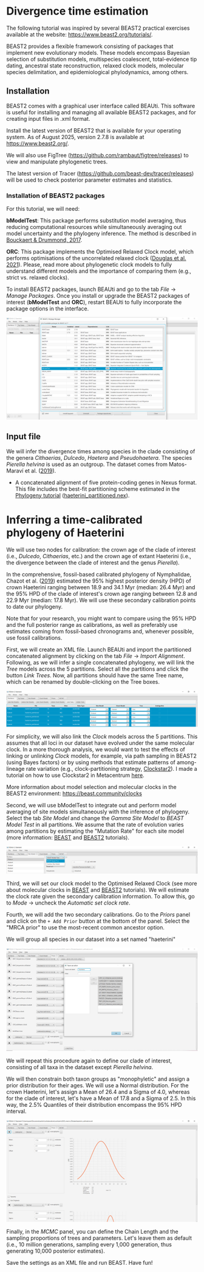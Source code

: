 # Divergence time estimation

The following tutorial was inspired by several BEAST2 practical exercises available at the website: https://www.beast2.org/tutorials/.

BEAST2 provides a flexible framework consisting of packages that implement new evolutionary models. These models encompass Bayesian selection of substitution models, multispecies coalescent, total-evidence tip dating, ancestral state reconstruction, relaxed clock models, molecular species delimitation, and epidemiological phylodynamics, among others.

## Installation

BEAST2 comes with a graphical user interface called BEAUti. This software is useful for installing and managing all available BEAST2 packages, and for creating input files in .xml format.

Install the latest version of BEAST2 that is available for your operating system. As of August 2025, version 2.7.8 is available at https://www.beast2.org/. 

We will also use FigTree (https://github.com/rambaut/figtree/releases) to view and manipulate phylogenetic trees.

The latest version of Tracer (https://github.com/beast-dev/tracer/releases) will be used to check posterior parameter estimates and statistics.

### Installation of BEAST2 packages

For this tutorial, we will need:

**bModelTest**: This package performs substitution model averaging, thus reducing computational resources while simultaneously averaging out model uncertainty and the phylogeny inference. The method is described in [Bouckaert & Drummond, 2017](https://doi.org/10.1186/s12862-017-0890-6).

**ORC**: This package implements the Optimised Relaxed Clock model, which performs optimisations of the uncorrelated relaxed clock ([Douglas et al. 2021](https://doi.org/10.1371/journal.pcbi.1008322)). Please, read more about phylogenetic clock models to fully understand different models and the importance of comparing them (e.g., strict vs. relaxed clocks).

To install BEAST2 packages, launch BEAUti and go to the tab *File* -> *Manage Packages*. Once you install or upgrade the BEAST2 packages of interest (**bModelTest** and **ORC**), restart BEAUti to fully incorporate the package options in the interface.

![BEAUti Package Manager](https://github.com/pavelm14/lab_miscellaneous/blob/main/molecular_clock/BEAUti_PackageManager.png)

## Input file

We will infer the divergence times among species in the clade consisting of the genera *Cithaerias*, *Dulcedo*, *Haetera* and *Pseudohaetera*. The species *Pierella helvina* is used as an outgroup. The dataset comes from Matos-Maraví et al. ([2019](https://doi.org/10.1111/syen.12352)).

- A concatenated alignment of five protein-coding genes in Nexus format. This file includes the best-fit partitioning scheme estimated in the [Phylogeny tutorial](https://github.com/pavelm14/lab_miscellaneous/tree/main/phylogeny) ([haeterini_partitioned.nex](https://github.com/pavelm14/lab_miscellaneous/blob/main/molecular_clock/haeterini_partitioned.nex)).

# Inferring a time-calibrated phylogeny of Haeterini

We will use two nodes for calibration: the crown age of the clade of interest (i.e., *Dulcedo*, *Cithaerias*, etc.) and the crown age of extant Haeterini (i.e., the divergence between the clade of interest and the genus *Pierella*).

In the comprehensive, fossil-based calibrated phylogeny of Nymphalidae, Chazot et al. ([2019](https://doi.org/10.1093/sysbio/syz002)) estimated the 95% highest posterior density (HPD) of crown Haeterini ranging between 18.9 and 34.1 Myr (median: 26.4 Myr) and the 95% HPD of the clade of interest's crown age ranging between 12.8 and 22.9 Myr (median: 17.8 Myr). We will use these secondary calibration points to date our phylogeny.

Note that for your research, you might want to compare using the 95% HPD and the full posterior range as calibrations, as well as preferably use estimates coming from fossil-based chronograms and, whenever possible, use fossil calibrations.

First, we will create an XML file. Launch BEAUti and import the partitioned concatenated alignment by clicking on the tab *File* -> *Import Alignment*. Following, as we will infer a single concatenated phylogeny, we will link the *Tree* models across the 5 partitions. Select all the partitions and click the button *Link Trees*. Now, all partitions should have the same Tree name, which can be renamed by double-clicking on the Tree boxes.

![BEAUti Link Trees](https://github.com/pavelm14/lab_miscellaneous/blob/main/molecular_clock/BEAUti_LinkTrees.png)

For simplicity, we will also link the *Clock* models across the 5 partitions. This assumes that all loci in our dataset have evolved under the same molecular clock. In a more thorough analysis, we would want to test the effects of linking or unlinking *Clock* models, for example, via path sampling in BEAST2 (using Bayes factors) or by using methods that estimate patterns of among-lineage rate variation (e.g., clock-partitioning strategy, [Clockstar2](https://github.com/sebastianduchene/ClockstaR)). I made a tutorial on how to use Clockstar2 in Metacentrum [here](https://github.com/pavelm14/Eudaminae_phylogeny/blob/master/bioinformatics/installations/ClockstaR.md).

More information about model selection and molecular clocks in the BEAST2 environment: https://beast.community/clocks

Second, we will use bModelTest to integrate out and perform model averaging of site models simultaneously with the inference of phylogeny. Select the tab *Site Model* and change the *Gamma Site Model* to *BEAST Model Test* in all partitions. We assume that the rate of evolution varies among partitions by estimating the "Mutation Rate" for each site model (more information: [BEAST](https://beast.community/constructing_models) and [BEAST2](https://www.beast2.org/2015/06/23/help-beast-acts-weird-or-how-to-set-up-rates.html) tutorials).

![BEAUti bModelTest](https://github.com/pavelm14/lab_miscellaneous/blob/main/molecular_clock/BEAUti_bModelTest.png)

Third, we will set our clock model to the Optimised Relaxed Clock (see more about molecular clocks in [BEAST](https://taming-the-beast.org/tutorials/Molecular-clock-dating-and-modelling-rate-variation/) and [BEAST2](https://beast2-dev.github.io/hmc/hmc/Standard/Clock_Model/) tutorials). We will estimate the clock rate given the secondary calibration information. To allow this, go to *Mode* -> uncheck the *Automatic set clock rate*.

Fourth, we will add the two secondary calibrations. Go to the *Priors* panel and click on the `+ Add Prior` button at the bottom of the panel. Select the "MRCA prior" to use the most-recent common ancestor option.

We will group all species in our dataset into a set named "haeterini"

![BEAUti taxongroup](https://github.com/pavelm14/lab_miscellaneous/blob/main/molecular_clock/BEAUti_taxongroup.png)

We will repeat this procedure again to define our clade of interest, consisting of all taxa in the dataset except *Pierella helvina*.

We will then constrain both taxon groups as "monophyletic" and assign a prior distribution for their ages. We will use a Normal distribution. For the crown Haeterini, let's assign a Mean of 26.4 and a Sigma of 4.0, whereas for the clade of interest, let's have a Mean of 17.8 and a Sigma of 2.5. In this way, the 2.5% Quantiles of their distribution encompass the 95% HPD interval.

![BEAUti calibrations](https://github.com/pavelm14/lab_miscellaneous/blob/main/molecular_clock/BEAUti_calibrations.png)

Finally, in the *MCMC* panel, you can define the Chain Length and the sampling proportions of trees and parameters. Let's leave them as default (i.e., 10 million generations, sampling every 1,000 generation, thus generating 10,000 posterior estimates).

Save the settings as an XML file and run BEAST. Have fun!
